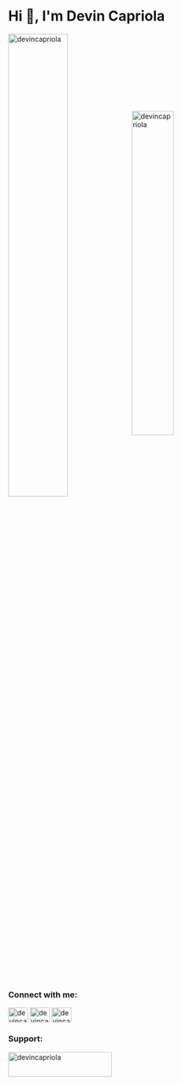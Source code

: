 # Hi 👋, I'm Devin Capriola


<div style="center">
  <img width="49%" align="center" src="https://github-readme-stats.vercel.app/api?username=devincapriola&show_icons=true&locale=en&theme=github_dark" alt="devincapriola" />
  <img width="41%" align="center" src="https://github-readme-stats.vercel.app/api/top-langs?username=devincapriola&show_icons=true&locale=en&layout=compact&theme=github_dark" alt="devincapriola" />  
</div>

<h3 align="left">Connect with me:</h3>
<p align="left">
<a href="https://twitter.com/devincapriola" target="blank"><img align="center" src="https://raw.githubusercontent.com/rahuldkjain/github-profile-readme-generator/master/src/images/icons/Social/twitter.svg" alt="devincapriola" height="30" width="40" /></a>
<a href="https://instagram.com/devincapriola" target="blank"><img align="center" src="https://raw.githubusercontent.com/rahuldkjain/github-profile-readme-generator/master/src/images/icons/Social/instagram.svg" alt="devincapriola" height="30" width="40" /></a>
<a href="https://discord.gg/VCCtC4kuXK" target="blank"><img align="center" src="https://raw.githubusercontent.com/rahuldkjain/github-profile-readme-generator/master/src/images/icons/Social/discord.svg" alt="devincapriola#1114" height="30" width="40" /></a>
</p>
</p>

<h3 align="left">Support:</h3>
<p><a href="https://www.buymeacoffee.com/devincapriola"> <img align="left" src="https://cdn.buymeacoffee.com/buttons/v2/default-yellow.png" height="50" width="210" alt="devincapriola" /></a></p><br><br>
